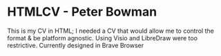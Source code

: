 # HTMLCV - Peter Bowman

This is my CV in HTML; I needed a CV that would allow me to control the format & be platform agnostic. Using Visio and LibreDraw were too restrictive.
Currently designed in Brave Browser

